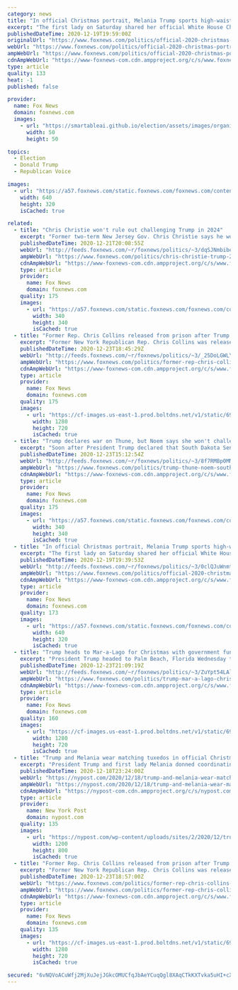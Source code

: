 ```yaml
---
category: news
title: "In official Christmas portrait, Melania Trump sports high-waisted pantsuit"
excerpt: "The first lady on Saturday shared her official White House Christmas portrait with President Trump standing on the White House Grand Staircase."
publishedDateTime: 2020-12-19T19:59:00Z
originalUrl: "https://www.foxnews.com/politics/official-2020-christmas-portrait-melania-trump"
webUrl: "https://www.foxnews.com/politics/official-2020-christmas-portrait-melania-trump"
ampWebUrl: "https://www.foxnews.com/politics/official-2020-christmas-portrait-melania-trump.amp"
cdnAmpWebUrl: "https://www-foxnews-com.cdn.ampproject.org/c/s/www.foxnews.com/politics/official-2020-christmas-portrait-melania-trump.amp"
type: article
quality: 133
heat: -1
published: false

provider:
  name: Fox News
  domain: foxnews.com
  images:
    - url: "https://smartableai.github.io/election/assets/images/organizations/foxnews.com-50x50.jpg"
      width: 50
      height: 50

topics:
  - Election
  - Donald Trump
  - Republican Voice

images:
  - url: "https://a57.foxnews.com/static.foxnews.com/foxnews.com/content/uploads/2020/12/640/320/45268267395_b3677cbd08_o.jpg?ve=1&tl=1"
    width: 640
    height: 320
    isCached: true

related:
  - title: "Chris Christie won't rule out challenging Trump in 2024"
    excerpt: "Former two-term New Jersey Gov. Chris Christie says he wouldn’t rule out another presidential bid even if his longtime friend President Trump launches a 2024 run to try to return to the White House."
    publishedDateTime: 2020-12-21T20:08:55Z
    webUrl: "http://feeds.foxnews.com/~r/foxnews/politics/~3/dqSJNmbibe8/chris-christie-trump-2024-presidential-run"
    ampWebUrl: "https://www.foxnews.com/politics/chris-christie-trump-2024-presidential-run.amp"
    cdnAmpWebUrl: "https://www-foxnews-com.cdn.ampproject.org/c/s/www.foxnews.com/politics/chris-christie-trump-2024-presidential-run.amp"
    type: article
    provider:
      name: Fox News
      domain: foxnews.com
    quality: 175
    images:
      - url: "https://a57.foxnews.com/static.foxnews.com/foxnews.com/content/uploads/2019/03/340/340/PaulSteinhauser.jpg?ve=1&tl=1"
        width: 340
        height: 340
        isCached: true
  - title: "Former Rep. Chris Collins released from prison after Trump pardon"
    excerpt: "Former New York Republican Rep. Chris Collins was released from a Pensacola prison on Tuesday, the same day President Trump granted him and several other high-profile individuals pardons. "
    publishedDateTime: 2020-12-23T18:45:29Z
    webUrl: "http://feeds.foxnews.com/~r/foxnews/politics/~3/_25DoLGWLYU/former-rep-chris-collins-released-from-prison-after-trump-pardon"
    ampWebUrl: "https://www.foxnews.com/politics/former-rep-chris-collins-released-from-prison-after-trump-pardon.amp"
    cdnAmpWebUrl: "https://www-foxnews-com.cdn.ampproject.org/c/s/www.foxnews.com/politics/former-rep-chris-collins-released-from-prison-after-trump-pardon.amp"
    type: article
    provider:
      name: Fox News
      domain: foxnews.com
    quality: 175
    images:
      - url: "https://cf-images.us-east-1.prod.boltdns.net/v1/static/694940094001/1db342b1-2b8f-427b-b173-cfafcb085d3a/41496152-13b2-47eb-affd-77947ebd56f9/1280x720/match/image.jpg"
        width: 1280
        height: 720
        isCached: true
  - title: "Trump declares war on Thune, but Noem says she won't challenge senator"
    excerpt: "Soon after President Trump declared that South Dakota Sen. John Thune's \"political career is over,\" the state’s governor and Trump ally Kristi Noem called the number two Republican in the Senate \"a friend\" and said she wouldn’t \"be challenging\" Thune when he is up for re-election in 2022."
    publishedDateTime: 2020-12-23T15:12:54Z
    webUrl: "http://feeds.foxnews.com/~r/foxnews/politics/~3/8f7RMBp0MMs/trump-thune-noem-south-dakota"
    ampWebUrl: "https://www.foxnews.com/politics/trump-thune-noem-south-dakota.amp"
    cdnAmpWebUrl: "https://www-foxnews-com.cdn.ampproject.org/c/s/www.foxnews.com/politics/trump-thune-noem-south-dakota.amp"
    type: article
    provider:
      name: Fox News
      domain: foxnews.com
    quality: 175
    images:
      - url: "https://a57.foxnews.com/static.foxnews.com/foxnews.com/content/uploads/2019/03/340/340/PaulSteinhauser.jpg?ve=1&tl=1"
        width: 340
        height: 340
        isCached: true
  - title: "In official Christmas portrait, Melania Trump sports high-waisted pantsuit"
    excerpt: "The first lady on Saturday shared her official White House Christmas portrait with President Trump standing on the White House Grand Staircase."
    publishedDateTime: 2020-12-19T19:39:53Z
    webUrl: "http://feeds.foxnews.com/~r/foxnews/politics/~3/0clQJuWnmt8/official-2020-christmas-portrait-melania-trump"
    ampWebUrl: "https://www.foxnews.com/politics/official-2020-christmas-portrait-melania-trump.amp"
    cdnAmpWebUrl: "https://www-foxnews-com.cdn.ampproject.org/c/s/www.foxnews.com/politics/official-2020-christmas-portrait-melania-trump.amp"
    type: article
    provider:
      name: Fox News
      domain: foxnews.com
    quality: 173
    images:
      - url: "https://a57.foxnews.com/static.foxnews.com/foxnews.com/content/uploads/2020/12/640/320/45268267395_b3677cbd08_o.jpg?ve=1&tl=1"
        width: 640
        height: 320
        isCached: true
  - title: "Trump heads to Mar-a-Lago for Christmas with government funding, coronavirus relief package in limbo"
    excerpt: "President Trump headed to Palm Beach, Florida Wednesday to celebrate Christmas, as coronavirus relief and government spending remain in limbo after he said he was dissatisfied with the package. "
    publishedDateTime: 2020-12-23T21:09:19Z
    webUrl: "http://feeds.foxnews.com/~r/foxnews/politics/~3/ZuYpt54LAl8/trump-mar-a-lago-christmas-coronavirus-relief-in-limbo"
    ampWebUrl: "https://www.foxnews.com/politics/trump-mar-a-lago-christmas-coronavirus-relief-in-limbo.amp"
    cdnAmpWebUrl: "https://www-foxnews-com.cdn.ampproject.org/c/s/www.foxnews.com/politics/trump-mar-a-lago-christmas-coronavirus-relief-in-limbo.amp"
    type: article
    provider:
      name: Fox News
      domain: foxnews.com
    quality: 160
    images:
      - url: "https://cf-images.us-east-1.prod.boltdns.net/v1/static/694940094001/15e12a5d-e28b-45fd-a1f3-606289515e5c/d1994829-de47-4bcf-b359-b6477a0f80dc/1280x720/match/image.jpg"
        width: 1280
        height: 720
        isCached: true
  - title: "Trump and Melania wear matching tuxedos in official Christmas portrait"
    excerpt: "President Trump and first lady Melania donned coordinating tuxedos for their final official Christmas portrait, released Friday. Melania tweeted a photo of the pair standing in the Grand Staircase of the White House,"
    publishedDateTime: 2020-12-18T23:24:00Z
    webUrl: "https://nypost.com/2020/12/18/trump-and-melania-wear-matching-tuxedos-in-official-xmas-portrait/"
    ampWebUrl: "https://nypost.com/2020/12/18/trump-and-melania-wear-matching-tuxedos-in-official-xmas-portrait/amp/"
    cdnAmpWebUrl: "https://nypost-com.cdn.ampproject.org/c/s/nypost.com/2020/12/18/trump-and-melania-wear-matching-tuxedos-in-official-xmas-portrait/amp/"
    type: article
    provider:
      name: New York Post
      domain: nypost.com
    quality: 135
    images:
      - url: "https://nypost.com/wp-content/uploads/sites/2/2020/12/trumpxmas.jpg?quality=90&strip=all&w=1200"
        width: 1200
        height: 800
        isCached: true
  - title: "Former Rep. Chris Collins released from prison after Trump pardon"
    excerpt: "Former New York Republican Rep. Chris Collins was released from a Pensacola prison on Tuesday, the same day President Trump granted him and several other high-profile individuals pardons."
    publishedDateTime: 2020-12-23T18:57:00Z
    webUrl: "https://www.foxnews.com/politics/former-rep-chris-collins-released-from-prison-after-trump-pardon"
    ampWebUrl: "https://www.foxnews.com/politics/former-rep-chris-collins-released-from-prison-after-trump-pardon.amp"
    cdnAmpWebUrl: "https://www-foxnews-com.cdn.ampproject.org/c/s/www.foxnews.com/politics/former-rep-chris-collins-released-from-prison-after-trump-pardon.amp"
    type: article
    provider:
      name: Fox News
      domain: foxnews.com
    quality: 135
    images:
      - url: "https://cf-images.us-east-1.prod.boltdns.net/v1/static/694940094001/1db342b1-2b8f-427b-b173-cfafcb085d3a/41496152-13b2-47eb-affd-77947ebd56f9/1280x720/match/image.jpg"
        width: 1280
        height: 720
        isCached: true

secured: "6vNQVoACuWfj2MjXuJejJGkcOMUCfqJbAeYCuqQgl8XAqCTkKXTvka5uHI+cXA7gxEAa5cImctrTgNyjeA9HJ1P52DvB2TAkCXsZGp5iEiGBKkOgKPX9sWcGJodBQwqbaTB/8rRe1M/ckmi1KInIwEsZakJGi0Wb6DVy+nnKdDrGT3OoUp+61gn+2q3m2mzoLoX+BjpXAABn3HMu+HLDRc0kFee5NSLq0NW/4NIIv4HWu6rxOoak7NRTNYo0Y9hSeU6ujreN4qaQjo4ovirsMz52m0XYI/20BS/bPTJOQ1ohZCBNmaU5hZCBaS2nx5cN2OjSiQCJ2s3wpvW12SkB5X396Id43cgzEHDj15jyMPY=;7TV+bK9xDm3KWXujNMfnog=="
---
```


